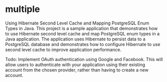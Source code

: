 # multiple

Using Hibernate Second Level Cache and Mapping PostgreSQL Enum Types in Java.
This project is a sample application that demonstrates how to use Hibernate second level cache and map PostgreSQL enum types in a Java application. The application uses Hibernate to persist data to a PostgreSQL database and demonstrates how to configure Hibernate to use second level cache to improve application performance.

Todo: Implement OAuth authentication using Google and Facebook. This will allow users to authenticate with your application using their existing account from the chosen provider, rather than having to create a new account.
